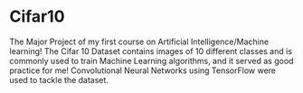 # Cifar10
The Major Project of my first course on Artificial Intelligence/Machine learning!
The Cifar 10 Dataset contains images of 10 different classes and is commonly used to train Machine Learning algorithms, and it served as good practice for me!
Convolutional Neural Networks using TensorFlow were used to tackle the dataset.

